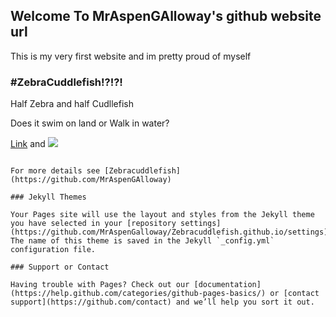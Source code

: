 ## Welcome To MrAspenGAlloway's github website url

This is my very first website and im pretty proud of myself

###  #ZebraCuddlefish!?!?!

Half Zebra and half Cudllefish

Does it swim on land or Walk in water?



[Link](url) and ![](src)
```

For more details see [Zebracuddlefish](https://github.com/MrAspenGAlloway)

### Jekyll Themes

Your Pages site will use the layout and styles from the Jekyll theme you have selected in your [repository settings](https://github.com/MrAspenGalloway/Zebracuddlefish.github.io/settings). The name of this theme is saved in the Jekyll `_config.yml` configuration file.

### Support or Contact

Having trouble with Pages? Check out our [documentation](https://help.github.com/categories/github-pages-basics/) or [contact support](https://github.com/contact) and we’ll help you sort it out.
